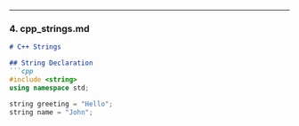 
---

### **4. cpp_strings.md**
```markdown
# C++ Strings

## String Declaration
```cpp
#include <string>
using namespace std;

string greeting = "Hello";
string name = "John";